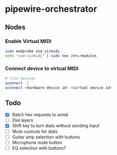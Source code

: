 # pipewire-orchestrator

## Nodes

### Enable Virtual MIDI
```bash
sudo modprobe snd_virmidi
echo "snd-virmidi" | sudo tee /etc/modules
```

### Connect device to virtual MIDI 
```bash
# find devices
aconnect -l
aconnect <hardware device id> <virtual device id>
```

## Todo
- [x] Batch hex requests to amidi
- [ ] Dial layers
- [x] Shift key to turn dials without sending input
- [ ] Mute controls for dials
- [ ] Guitar amp selection with buttons
- [ ] Microphone mute button
- [ ] EQ selection with buttons?
